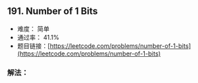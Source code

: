 ## 191. Number of 1 Bits


- 难度： 简单
- 通过率： 41.1%
- 题目链接：[https://leetcode.com/problems/number-of-1-bits](https://leetcode.com/problems/number-of-1-bits)



### 解法：